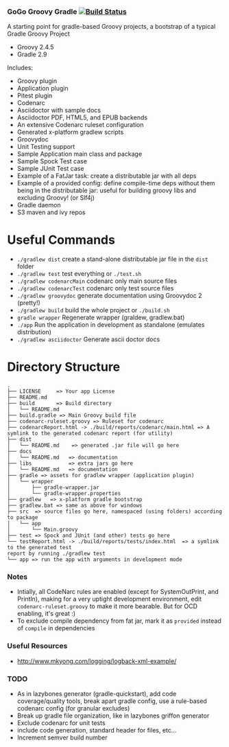 ### GoGo Groovy Gradle [![Build Status](https://travis-ci.org/hexa1/gogo-groovy-gradle.svg)](https://travis-ci.org/hexa1/gogo-groovy-gradle)

A starting point for gradle-based Groovy projects, a bootstrap of a typical Gradle Groovy Project

- Groovy 2.4.5
- Gradle 2.9

Includes:

- Groovy plugin
- Application plugin
- Pitest plugin
- Codenarc
- Asciidoctor with sample docs
- Asciidoctor PDF, HTML5, and EPUB backends
- An extensive Codenarc ruleset configuration
- Generated x-platform gradlew scripts
- Groovydoc
- Unit Testing support
- Sample Application main class and package
- Sample Spock Test case
- Sample JUnit Test case
- Example of a FatJar task: create a distributable jar with all deps
- Example of a provided config: define compile-time deps without them being in the distributable jar: useful for building groovy libs and excluding Groovy! (or Slf4j)
- Gradle daemon
- S3 maven and ivy repos

Useful Commands
===============

- `./gradlew dist` create a stand-alone distributable jar file in the `dist` folder
- `./gradlew test` test everything or `./test.sh`
- `./gradlew codenarcMain` codenarc only main source files
- `./gradlew codenarcTest` codenarc only test source files
- `./gradlew groovydoc` generate documentation using Groovydoc 2 (pretty!)
- `./gradlew build` build the whole project or `./build.sh`
- `gradle wrapper` Regenerate wrapper (graldew, gradlew.bat)
- `./app` Run the application in development as standalone (emulates distribution)
- `./gradlew asciidoctor` Generate ascii doctor docs

Directory Structure
===================

```
.
├── LICENSE     => Your app License
├── README.md
├── build       => Build directory
│   └── README.md
├── build.gradle => Main Groovy build file
├── codenarc-ruleset.groovy => Ruleset for codenarc
├── codenarcReport.html -> ./build/reports/codenarc/main.html => A symlink to the generated codenarc report (for utility)
├── dist
│   └── README.md    => generated .jar file will go here
├── docs
│   └── README.md   => documentation
├── libs            => extra jars go here
│   └── README.md   => documentation
├── gradle => assets for gradlew wrapper (application plugin)
│   └── wrapper
│       ├── gradle-wrapper.jar
│       └── gradle-wrapper.properties
├── gradlew   => x-platform gradle bootstrap
├── gradlew.bat => same as above for windows
├── src  => source files go here, namespaced (using folders) according to package
│   └── app
│       └── Main.groovy
├── test => Spock and JUnit (and other) tests go here
└── testReport.html -> ./build/reports/tests/index.html  => a symlink to the generated test 
report by running ./gradlew test
└── app => run the app with arguments in development mode
```

### Notes

- Intially, all CodeNarc rules are enabled (except for SystemOutPrint, and Println), making for a very uptight development environment, edit `codenarc-ruleset.groovy` to make it more bearable. But for OCD enabling, it's great :)
- To exclude compile dependency from fat jar, mark it as `provided` instead of `compile` in dependencies

### Useful Resources

- http://www.mkyong.com/logging/logback-xml-example/

### TODO

- As in lazybones generator (gradle-quickstart), add code coverage/quality tools, break apart gradle config, use a rule-based codenarc config (for granular excludes)
- Break up gradle file organization, like in lazybones griffon generator
- Exclude codenarc for unit tests
- include code generation, standard header for files, etc...
- Increment semver build number
